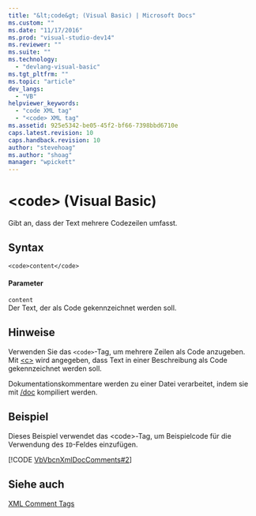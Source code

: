 ```yaml
---
title: "&lt;code&gt; (Visual Basic) | Microsoft Docs"
ms.custom: ""
ms.date: "11/17/2016"
ms.prod: "visual-studio-dev14"
ms.reviewer: ""
ms.suite: ""
ms.technology: 
  - "devlang-visual-basic"
ms.tgt_pltfrm: ""
ms.topic: "article"
dev_langs: 
  - "VB"
helpviewer_keywords: 
  - "code XML tag"
  - "<code> XML tag"
ms.assetid: 925e5342-be05-45f2-bf66-7398bbd6710e
caps.latest.revision: 10
caps.handback.revision: 10
author: "stevehoag"
ms.author: "shoag"
manager: "wpickett"
---
```

# &lt;code&gt; (Visual Basic)
Gibt an, dass der Text mehrere Codezeilen umfasst.  
  
## Syntax  
  
```  
<code>content</code>  
```  
  
#### Parameter  
 `content`  
 Der Text, der als Code gekennzeichnet werden soll.  
  
## Hinweise  
 Verwenden Sie das `<code>`\-Tag, um mehrere Zeilen als Code anzugeben.  Mit [\<c\>](../../../visual-basic/language-reference/xmldoc/c.md) wird angegeben, dass Text in einer Beschreibung als Code gekennzeichnet werden soll.  
  
 Dokumentationskommentare werden zu einer Datei verarbeitet, indem sie mit [\/doc](../../../visual-basic/reference/command-line-compiler/doc.md) kompiliert werden.  
  
## Beispiel  
 Dieses Beispiel verwendet das \<code\>\-Tag, um Beispielcode für die Verwendung des `ID`\-Feldes einzufügen.  
  
 [!CODE [VbVbcnXmlDocComments#2](../CodeSnippet/VS_Snippets_VBCSharp/VbVbcnXmlDocComments#2)]  
  
## Siehe auch  
 [XML Comment Tags](../../../visual-basic/language-reference/xmldoc/recommended-xml-tags-for-documentation-comments.md)